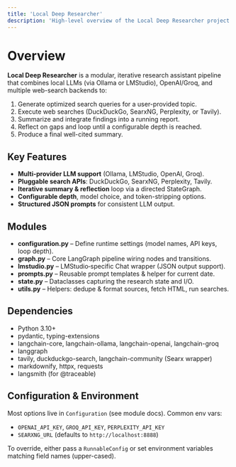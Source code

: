 ```yaml
---
title: 'Local Deep Researcher'
description: 'High-level overview of the Local Deep Researcher project'
---
```


# Overview

**Local Deep Researcher** is a modular, iterative research assistant pipeline that combines local LLMs (via Ollama or LMStudio), OpenAI/Groq, and multiple web-search backends to:

1. Generate optimized search queries for a user-provided topic.
2. Execute web searches (DuckDuckGo, SearxNG, Perplexity, or Tavily).
3. Summarize and integrate findings into a running report.
4. Reflect on gaps and loop until a configurable depth is reached.
5. Produce a final well-cited summary.

## Key Features

- **Multi-provider LLM support** (Ollama, LMStudio, OpenAI, Groq).
- **Pluggable search APIs**: DuckDuckGo, SearxNG, Perplexity, Tavily.
- **Iterative summary & reflection** loop via a directed StateGraph.
- **Configurable depth**, model choice, and token-stripping options.
- **Structured JSON prompts** for consistent LLM output.

## Modules

- **configuration.py** – Define runtime settings (model names, API keys, loop depth).
- **graph.py** – Core LangGraph pipeline wiring nodes and transitions.
- **lmstudio.py** – LMStudio‐specific Chat wrapper (JSON output support).
- **prompts.py** – Reusable prompt templates & helper for current date.
- **state.py** – Dataclasses capturing the research state and I/O.
- **utils.py** – Helpers: dedupe & format sources, fetch HTML, run searches.

## Dependencies

- Python 3.10+
- pydantic, typing-extensions
- langchain-core, langchain-ollama, langchain-openai, langchain-groq
- langgraph
- tavily, duckduckgo-search, langchain-community (Searx wrapper)
- markdownify, httpx, requests
- langsmith (for @traceable)

## Configuration & Environment

Most options live in `Configuration` (see module docs). Common env vars:

- `OPENAI_API_KEY`, `GROQ_API_KEY`, `PERPLEXITY_API_KEY`
- `SEARXNG_URL` (defaults to `http://localhost:8888`)

To override, either pass a `RunnableConfig` or set environment variables matching field names (upper-cased).
